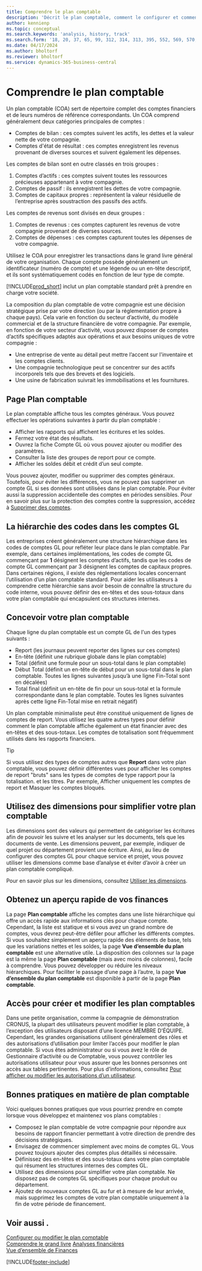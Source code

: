 ```yaml
---
title: Comprendre le plan comptable
description: 'Décrit le plan comptable, comment le configurer et comment l’utiliser.'
author: kennienp
ms.topic: conceptual
ms.search.keywords: 'analysis, history, track'
ms.search.form: '18, 20, 37, 65, 99, 312, 314, 313, 395, 552, 569, 570, 634, 790, 791, 1158'
ms.date: 04/17/2024
ms.author: bholtorf
ms.reviewer: bholtorf
ms.service: dynamics-365-business-central
---
```


# <a name="understanding-the-chart-of-accounts"></a>Comprendre le plan comptable

Un plan comptable (COA) sert de répertoire complet des comptes financiers et de leurs numéros de référence correspondants. Un COA comprend généralement deux catégories principales de comptes :

- Comptes de bilan : ces comptes suivent les actifs, les dettes et la valeur nette de votre compagnie.
- Comptes d'état de résultat : ces comptes enregistrent les revenus provenant de diverses sources et suivent également les dépenses.

Les comptes de bilan sont en outre classés en trois groupes :

1. Comptes d’actifs : ces comptes suivent toutes les ressources précieuses appartenant à votre compagnie.
1. Comptes de passif : ils enregistrent les dettes de votre compagnie.
1. Comptes de capitaux propres : représentent la valeur résiduelle de l’entreprise après soustraction des passifs des actifs.

Les comptes de revenus sont divisés en deux groupes :

1. Comptes de revenus : ces comptes capturent les revenus de votre compagnie provenant de diverses sources.
1. Comptes de dépenses : ces comptes capturent toutes les dépenses de votre compagnie.

Utilisez le COA pour enregistrer les transactions dans le grand livre général de votre organisation. Chaque compte possède généralement un identificateur (numéro de compte) et une légende ou un en-tête descriptif, et ils sont systématiquement codés en fonction de leur type de compte.

[!INCLUDE[prod_short](includes/prod_short.md)] inclut un plan comptable standard prêt à prendre en charge votre société.

La composition du plan comptable de votre compagnie est une décision stratégique prise par votre direction (ou par la réglementation propre à chaque pays). Cela varie en fonction du secteur d’activité, du modèle commercial et de la structure financière de votre compagnie. Par exemple, en fonction de votre secteur d’activité, vous pouvez disposer de comptes d’actifs spécifiques adaptés aux opérations et aux besoins uniques de votre compagnie :

* Une entreprise de vente au détail peut mettre l’accent sur l'inventaire et les comptes clients.
* Une compagnie technologique peut se concentrer sur des actifs incorporels tels que des brevets et des logiciels.
* Une usine de fabrication suivrait les immobilisations et les fournitures.

## <a name="the-chart-of-accounts-page"></a>Page Plan comptable

Le plan comptable affiche tous les comptes généraux. Vous pouvez effectuer les opérations suivantes à partir du plan comptable :  

* Afficher les rapports qui affichent les écritures et les soldes.  
* Fermez votre état des résultats.  
* Ouvrez la fiche Compte GL où vous pouvez ajouter ou modifier des paramètres.  
* Consulter la liste des groupes de report pour ce compte.
* Afficher les soldes débit et crédit d’un seul compte.

Vous pouvez ajouter, modifier ou supprimer des comptes généraux. Toutefois, pour éviter les différences, vous ne pouvez pas supprimer un compte GL si ses données sont utilisées dans le plan comptable. Pour éviter aussi la suppression accidentelle des comptes en périodes sensibles. Pour en savoir plus sur la protection des comptes contre la suppression, accédez à [Supprimer des comptes](finance-setup-chart-accounts.md#delete-accounts).  

## <a name="the-code-hierarchy-in-gl-accounts"></a>La hiérarchie des codes dans les comptes GL

Les entreprises créent généralement une structure hiérarchique dans les codes de comptes GL pour refléter leur place dans le plan comptable. Par exemple, dans certaines implémentations, les codes de compte GL commençant par **1** désignent les comptes d’actifs, tandis que les codes de compte GL commençant par 3 désignent les comptes de capitaux propres. Dans certaines régions, il existe des réglementations locales concernant l’utilisation d’un plan comptable standard. Pour aider les utilisateurs à comprendre cette hiérarchie sans avoir besoin de connaître la structure du code interne, vous pouvez définir des en-têtes et des sous-totaux dans votre plan comptable qui encapsulent ces structures internes.

## <a name="designing-your-chart-of-accounts"></a>Concevoir votre plan comptable

Chaque ligne du plan comptable est un compte GL de l'un des types suivants :

* Report (les journaux peuvent reporter des lignes sur ces comptes)
* En-tête (définit une rubrique globale dans le plan comptable)
* Total (définit une formule pour un sous-total dans le plan comptable)
* Début Total (définit un en-tête de début pour un sous-total dans le plan comptable. Toutes les lignes suivantes jusqu’à une ligne Fin-Total sont en décalées)
* Total final (définit un en-tête de fin pour un sous-total et la formule correspondante dans le plan comptable. Toutes les lignes suivantes après cette ligne Fin-Total mise en retrait négatif)

Un plan comptable minimaliste peut être constitué uniquement de lignes de comptes de report. Vous utilisez les quatre autres types pour définir comment le plan comptable affiche également un état financier avec des en-têtes et des sous-totaux. Les comptes de totalisation sont fréquemment utilisés dans les rapports financiers.

> [!TIP]
> Si vous utilisez des types de comptes autres que **Report** dans votre plan comptable, vous pouvez définir différentes vues pour afficher les comptes de report "bruts" sans les types de comptes de type rapport pour la totalisation. et les titres. Par exemple, Afficher uniquement les comptes de report et Masquer les comptes bloqués.

## <a name="use-dimensions-to-simplify-your-chart-of-accounts"></a>Utilisez des dimensions pour simplifier votre plan comptable

Les dimensions sont des valeurs qui permettent de catégoriser les écritures afin de pouvoir les suivre et les analyser sur les documents, tels que les documents de vente. Les dimensions peuvent, par exemple, indiquer de quel projet ou département provient une écriture. Ainsi, au lieu de configurer des comptes GL pour chaque service et projet, vous pouvez utiliser les dimensions comme base d’analyse et éviter d’avoir à créer un plan comptable compliqué.

Pour en savoir plus sur les dimensions, consultez [Utiliser les dimensions](finance-dimensions.md).

## <a name="get-a-quick-overview-of-your-finances"></a>Obtenez un aperçu rapide de vos finances

La page **Plan comptable** affiche les comptes dans une liste hiérarchique qui offre un accès rapide aux informations clés pour chaque compte. Cependant, la liste est statique et si vous avez un grand nombre de comptes, vous devrez peut-être défiler pour afficher les différents comptes. Si vous souhaitez simplement un aperçu rapide des éléments de base, tels que les variations nettes et les soldes, la page **Vue d’ensemble du plan comptable** est une alternative utile. La disposition des colonnes sur la page est la même la page **Plan comptable** (mais avec moins de colonnes), facile à comprendre. Vous pouvez développer ou réduire les niveaux hiérarchiques. Pour faciliter le passage d’une page à l’autre, la page **Vue d’ensemble du plan comptable** est disponible à partir de la page **Plan comptable**.

## <a name="access-to-create-and-edit-the-chart-of-accounts"></a>Accès pour créer et modifier les plan comptables

Dans une petite organisation, comme la compagnie de démonstration CRONUS, la plupart des utilisateurs peuvent modifier le plan comptable, à l’exception des utilisateurs disposant d’une licence MEMBRE D’ÉQUIPE. Cependant, les grandes organisations utilisent généralement des rôles et des autorisations d’utilisation pour limiter l’accès pour modifier le plan comptable. Si vous êtes administrateur ou si vous avez le rôle de Gestionnaire d’activité ou de Comptable, vous pouvez contrôler les autorisations utilisateur pour vous assurer que les bonnes personnes ont accès aux tables pertinentes. Pour plus d’informations, consultez [Pour afficher ou modifier les autorisations d’un utilisateur](ui-define-granular-permissions.md#get-an-overview-of-a-users-permissions).  


<!-- ## Standard chart of accounts in different regions
Uncomment when we have more examples added to our localization documentation

Some regions have defined standards for the chart of accounts structure you should use in your company. 

Here are some examples of such standards that have been implemented in localized versions of [!INCLUDE[prod_short](includes/prod_short.md)]:

* [Standard chart of accounts in Denmark](localfunctionality/denmark/how-to-set-up-standard-coa.md)
-->

## <a name="chart-of-accounts-best-practices"></a>Bonnes pratiques en matière de plan comptable

Voici quelques bonnes pratiques que vous pourriez prendre en compte lorsque vous développez et maintenez vos plans comptables :

* Composez le plan comptable de votre compagnie pour répondre aux besoins de rapport financier permettant à votre direction de prendre des décisions stratégiques.
* Envisagez de commencer simplement avec moins de comptes GL. Vous pouvez toujours ajouter des comptes plus détaillés si nécessaire.
* Définissez des en-têtes et des sous-totaux dans votre plan comptable qui résument les structures internes des comptes GL.
* Utilisez des dimensions pour simplifier votre plan comptable. Ne disposez pas de comptes GL spécifiques pour chaque produit ou département.
* Ajoutez de nouveaux comptes GL au fur et à mesure de leur arrivée, mais supprimez les comptes de votre plan comptable uniquement à la fin de votre période de financement.

## <a name="see-also"></a>Voir aussi .

[Configurer ou modifier le plan comptable](finance-setup-chart-accounts.md)  
[Comprendre le grand livre](finance-general-ledger.md)
[Analyses financières](bi.md)  
[Vue d’ensemble de Finances](finance.md)  

[!INCLUDE[footer-include](includes/footer-banner.md)]
